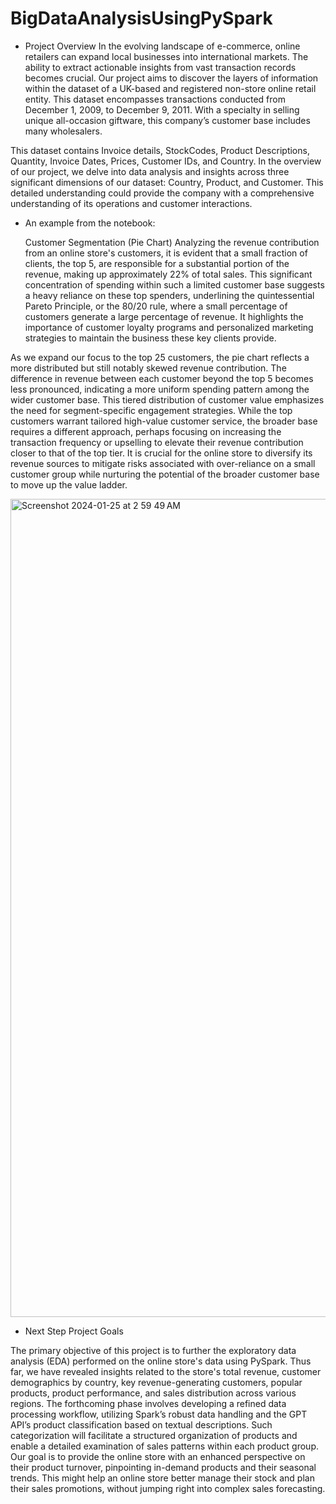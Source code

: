 # BigDataAnalysisUsingPySpark

- Project Overview
In the evolving landscape of e-commerce, online retailers can expand local businesses into international markets. The ability to extract actionable insights from vast transaction records becomes crucial. Our project aims to discover the layers of information within the dataset of a UK-based and registered non-store online retail entity. This dataset encompasses transactions conducted from December 1, 2009, to December 9, 2011. With a specialty in selling unique all-occasion giftware, this company’s customer base includes many wholesalers.

This dataset contains Invoice details, StockCodes, Product Descriptions, Quantity, Invoice Dates, Prices, Customer IDs, and Country. In the overview of our project, we delve into data analysis and insights across three significant dimensions of our dataset: Country, Product, and Customer. This detailed understanding could provide the company with a comprehensive understanding of its operations and customer interactions.

- An example from the notebook:

  Customer Segmentation (Pie Chart)
Analyzing the revenue contribution from an online store's customers, it is evident that a small fraction of clients, the top 5, are responsible for a substantial portion of the revenue, making up approximately 22% of total sales. This significant concentration of spending within such a limited customer base suggests a heavy reliance on these top spenders, underlining the quintessential Pareto Principle, or the 80/20 rule, where a small percentage of customers generate a large percentage of revenue. It highlights the importance of customer loyalty programs and personalized marketing strategies to maintain the business these key clients provide.

As we expand our focus to the top 25 customers, the pie chart reflects a more distributed but still notably skewed revenue contribution. The difference in revenue between each customer beyond the top 5 becomes less pronounced, indicating a more uniform spending pattern among the wider customer base. This tiered distribution of customer value emphasizes the need for segment-specific engagement strategies. While the top customers warrant tailored high-value customer service, the broader base requires a different approach, perhaps focusing on increasing the transaction frequency or upselling to elevate their revenue contribution closer to that of the top tier. It is crucial for the online store to diversify its revenue sources to mitigate risks associated with over-reliance on a small customer group while nurturing the potential of the broader customer base to move up the value ladder.

<img width="1309" alt="Screenshot 2024-01-25 at 2 59 49 AM" src="https://github.com/eren-bardak/BigDataAnalysisUsingPySpark/assets/138029233/12f836be-942b-4d9e-94af-6872349df081">

- Next Step Project Goals

The primary objective of this project is to further the exploratory data analysis (EDA) performed on the online store's data using PySpark. Thus far, we have revealed insights related to the store's total revenue, customer demographics by country, key revenue-generating customers, popular products, product performance, and sales distribution across various regions. The forthcoming phase involves developing a refined data processing workflow, utilizing Spark’s robust data handling and the GPT API’s product classification based on textual descriptions. Such categorization will facilitate a structured organization of products and enable a detailed examination of sales patterns within each product group. Our goal is to provide the online store with an enhanced perspective on their product turnover, pinpointing in-demand products and their seasonal trends. This might help an online store better manage their stock and plan their sales promotions, without jumping right into complex sales forecasting.
